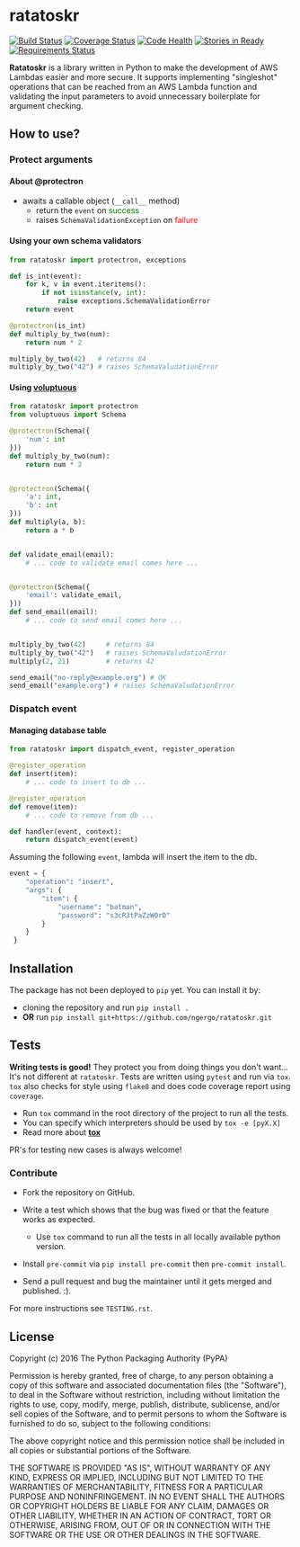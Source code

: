 # ratatoskr

[![Build Status](https://travis-ci.org/ngergo/ratatoskr.svg?branch=master)](https://travis-ci.org/ngergo/ratatoskr)
[![Coverage Status](https://coveralls.io/repos/github/ngergo/ratatoskr/badge.svg?branch=master)](https://coveralls.io/github/ngergo/ratatoskr?branch=master)
[![Code Health](https://landscape.io/github/ngergo/ratatoskr/master/landscape.svg?style=flat)](https://landscape.io/github/ngergo/ratatoskr/master)
[![Stories in Ready](https://badge.waffle.io/ngergo/ratatoskr.svg?label=ready&title=Ready)](http://waffle.io/ngergo/ratatoskr)
[![Requirements Status](https://requires.io/github/ngergo/ratatoskr/requirements.svg?branch=master)](https://requires.io/github/ngergo/ratatoskr/requirements/?branch=master)

__Ratatoskr__ is a library written in Python to make the development of AWS Lambdas easier and more secure. It supports implementing "singleshot" operations that can be reached from an AWS Lambda function and validating the input parameters to avoid unnecessary boilerplate for argument checking. 

## How to use?

### Protect arguments

#### About __@protectron__

* awaits a callable object (`__call__` method)
    * return the `event` on <font color='green'>success</font>
    * raises `SchemaValidationException` on <font color='red'>failure</font>

#### Using your own schema validators

```python
from ratatoskr import protectron, exceptions

def is_int(event):
    for k, v in event.iteritems():
        if not isinstance(v, int):
            raise exceptions.SchemaValidationError
    return event

@protectron(is_int)
def multiply_by_two(num):
    return num * 2

multiply_by_two(42)   # returns 84
multiply_by_two("42") # raises SchemaValudationError
```

#### Using [voluptuous](https://github.com/alecthomas/voluptuous)

```python
from ratatoskr import protectron
from voluptuous import Schema

@protectron(Schema({
    'num': int
}))
def multiply_by_two(num):
    return num * 2


@protectron(Schema({
    'a': int,
    'b': int
}))
def multiply(a, b):
    return a * b


def validate_email(email):
    # ... code to validate email comes here ...


@protectron(Schema({
    'email': validate_email,
}))
def send_email(email):
    # ... code to send email comes here ...


multiply_by_two(42)     # returns 84
multiply_by_two("42")   # raises SchemaValudationError
multiply(2, 21)         # returns 42

send_email("no-reply@example.org") # OK
send_email("example.org") # raises SchemaValudationError
```

### Dispatch event

#### Managing database table

```python
from ratatoskr import dispatch_event, register_operation

@register_operation
def insert(item):
    # ... code to insert to db ...

@register_operation
def remove(item):
    # ... code to remove from db ...

def handler(event, context):
    return dispatch_event(event)
```

Assuming the following `event`, lambda will insert the item to the db.

```python
event = {
    "operation": "insert",
    "args": {
        "item": {
            "username": "batman",
            "password": "s3cR3tPaZzW0rD"
        }
    }
 }
```
## Installation

The package has not been deployed to `pip` yet.
You can install it by:

* cloning the repository and run `pip install .`
* __OR__ run `pip install git+https://github.com/ngergo/ratatoskr.git`

## Tests

__Writing tests is good!__ They protect you from doing things you don't want... It's not different at `ratatoskr`. Tests are written using `pytest` and run via `tox`.
`tox` also checks for style using `flake8` and does code coverage report using `coverage`.

* Run `tox` command in the root directory of the project to run all the tests. 
* You can specify which interpreters should be used by `tox -e [pyX.X]`
* Read more about [__tox__](https://testrun.org/tox/latest/)

PR's for testing new cases is always welcome!

### Contribute

* Fork the repository on GitHub.
* Write a test which shows that the bug was fixed or that the feature works as expected.

  - Use `tox` command to run all the tests in all locally available python version.
* Install `pre-commit` via `pip install pre-commit` then `pre-commit install`.
* Send a pull request and bug the maintainer until it gets merged and published. :).

For more instructions see `TESTING.rst`.

## License

Copyright (c) 2016 The Python Packaging Authority (PyPA)

Permission is hereby granted, free of charge, to any person obtaining a copy of
this software and associated documentation files (the "Software"), to deal in
the Software without restriction, including without limitation the rights to
use, copy, modify, merge, publish, distribute, sublicense, and/or sell copies
of the Software, and to permit persons to whom the Software is furnished to do
so, subject to the following conditions:

The above copyright notice and this permission notice shall be included in all
copies or substantial portions of the Software.

THE SOFTWARE IS PROVIDED "AS IS", WITHOUT WARRANTY OF ANY KIND, EXPRESS OR
IMPLIED, INCLUDING BUT NOT LIMITED TO THE WARRANTIES OF MERCHANTABILITY,
FITNESS FOR A PARTICULAR PURPOSE AND NONINFRINGEMENT. IN NO EVENT SHALL THE
AUTHORS OR COPYRIGHT HOLDERS BE LIABLE FOR ANY CLAIM, DAMAGES OR OTHER
LIABILITY, WHETHER IN AN ACTION OF CONTRACT, TORT OR OTHERWISE, ARISING FROM,
OUT OF OR IN CONNECTION WITH THE SOFTWARE OR THE USE OR OTHER DEALINGS IN THE
SOFTWARE.
